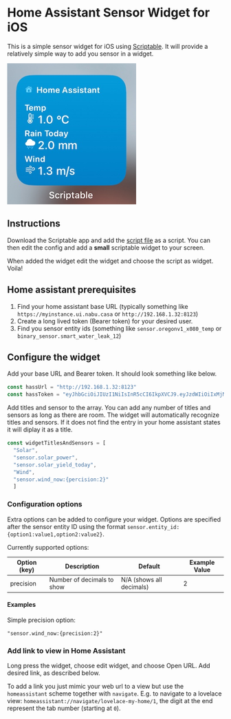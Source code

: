 # Home Assistant Sensor Widget for iOS

This is a simple sensor widget for iOS using [Scriptable](https://scriptable.app/). It will provide a relatively simple way to add you sensor in a widget.

![Example widget](example_widget.jpeg)

## Instructions

Download the Scriptable app and add the [script file](home-assistant-widget.js) as a script. You can then edit the config and add a **small** scriptable widget to your screen.

When added the widget edit the widget and choose the script as widget. Voila!

## Home assistant prerequisites

1. Find your home assistant base URL (typically something like `https://myinstance.ui.nabu.casa` or `http://192.168.1.32:8123`)
2. Create a long lived token (Bearer token) for your desired user.
3. Find you sensor entity ids (something like `sensor.oregonv1_x080_temp` or `binary_sensor.smart_water_leak_12`)

## Configure the widget

Add your base URL and Bearer token. It should look something like below.
```js
const hassUrl = "http://192.168.1.32:8123"
const hassToken = "eyJhbGciOiJIUzI1NiIsInR5cCI6IkpXVCJ9.eyJzdWIiOiIxMjM0NTY3ODkwIiwibmFtZSI6IkpvaG4gRG9lIiwiaWF0IjoxNTE2MjM5MDIyfQ.SflKxwRJSMeKKF2QT4fwpMeJf36POk6yJV_adQssw5c"
```

Add titles and sensor to the array. You can add any number of titles and sensors as long as there are room. The widget will automatically recognize titles and sensors. If it does not find the entry in your home assistant states it will diplay it as a title.
```js
const widgetTitlesAndSensors = [
  "Solar",
  "sensor.solar_power",
  "sensor.solar_yield_today",
  "Wind",
  "sensor.wind_now:{percision:2}"
  ]
```

### Configuration options

Extra options can be added to configure your widget. Options are specified after the sensor entity ID using the format `sensor.entity_id:{option1:value1,option2:value2}`.

Currently supported options:

| Option (key) | Description                 | Default                  | Example Value |
|--------------|-----------------------------|--------------------------|---------------|
| precision    | Number of decimals to show  | N/A (shows all decimals) | 2             |

#### Examples

Simple precision option:
```pseduo
"sensor.wind_now:{precision:2}"
```

### Add link to view in Home Assistant

Long press the widget, choose edit widget, and choose Open URL. Add desired link, as described below.

To add a link you just mimic your web url to a view but use the `homeassistant` scheme together with `navigate`. E.g. to navigate to a lovelace view: `homeassistant://navigate/lovelace-my-home/1`, the digit at the end represent the tab number (starting at `0`).
